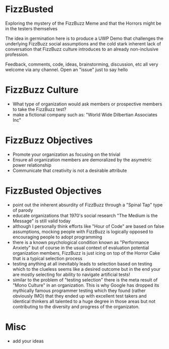 # FizzBusted
Exploring the mystery of the FizzBuzz Meme and that the Horrors might be in the testers themselves

The idea in germination here is to produce a UWP Demo that challenges the underlying FizzBuzz social assumptions and the cold stark inherent lack of conversation that FizzBuzz culture introduces to an already non-inclusive profession.

Feedback, comments, code, ideas, brainstorming, discussion, etc all very welcome via any channel. Open an "issue" just to say hello

# FizzBuzz Culture

- What type of organization would ask members or prospective members to take the FizzBuzz test?
- make a fictional company such as: "World Wide Dilbertian Associates Inc"

# FizzBuzz Objectives

- Promote your organization as focusing on the trivial
- Ensure all organization members are demoralized by the asymetric power relationship
- Communicate that creativity is not a desirable attribute

# FizzBusted Objectives

- point out the inherent absurdity of FizzBuzz through a "Spinal Tap" type of parody
- educate organizations that 1970's social research "The Medium is the Message" is still valid today
- although I personally think efforts like "Hour of Code" are based on false assumptions, mocking people with FizzBuzz is logically opposed to encouraging people to adopt programming
- there is a known psychological condition known as "Performance Anxiety" but of course in the usual context of evaluation potential organization members, FizzBuzz is just icing on top of the Horror Cake that is a typical selection process
- testing anything at all inevitably leads to selection based on testing which to the clueless seems like a desired outcome but in the end your are mostly selecting for ability to navigate artificial tests!
- similar to the problem of "testing selection" there is the meta result of "Mono Culture" in an organization. This is why Google has dropped its mythically famous programmer testing which they found (rather obviously IMO) that they ended up with excellent test takers and identical thinkers all talented to a huge degree in those areas but not contributing to the diversity and progress of the organizaton.

# Misc

- add your ideas
